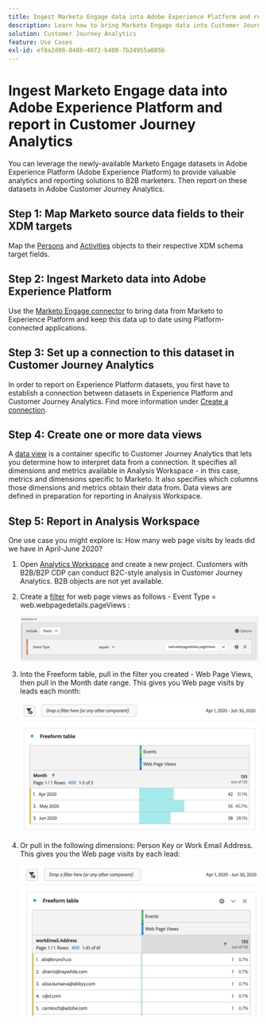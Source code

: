 ```yaml
---
title: Ingest Marketo Engage data into Adobe Experience Platform and report in Customer Journey Analytics
description: Learn how to bring Marketo Engage data into Customer Journey Analytics
solution: Customer Journey Analytics
feature: Use Cases
exl-id: ef8a2d08-848b-4072-b400-7b24955a085b
---
```

# Ingest Marketo Engage data into Adobe Experience Platform and report in Customer Journey Analytics

You can leverage the newly-available Marketo Engage datasets in Adobe Experience Platform (Adobe Experience Platform) to provide valuable analytics and reporting solutions to B2B marketers. Then report on these datasets in Adobe Customer Journey Analytics.

## Step 1: Map Marketo source data fields to their XDM targets

Map the [Persons](https://experienceleague.adobe.com/docs/experience-platform/sources/connectors/adobe-applications/mapping/marketo.html?lang=en#persons) and [Activities](https://experienceleague.adobe.com/docs/experience-platform/sources/connectors/adobe-applications/mapping/marketo.html?lang=en#activities) objects to their respective XDM schema target fields.

## Step 2: Ingest Marketo data into Adobe Experience Platform

Use the [Marketo Engage connector](https://experienceleague.adobe.com/docs/experience-platform/sources/connectors/adobe-applications/marketo/marketo.html?lang=en) to bring data from Marketo to Experience Platform and keep this data up to date using Platform-connected applications.

## Step 3: Set up a connection to this dataset in Customer Journey Analytics

In order to report on Experience Platform datasets, you first have to establish a connection between datasets in Experience Platform and Customer Journey Analytics. Find more information under [Create a connection](https://experienceleague.adobe.com/docs/analytics-platform/using/cja-connections/create-connection.html?lang=en).

## Step 4: Create one or more data views

A [data view](/help/data-views/data-views.md) is a container specific to Customer Journey Analytics that lets you determine how to interpret data from a connection. It specifies all dimensions and metrics available in Analysis Workspace - in this case, metrics and dimensions specific to Marketo. It also specifies which columns those dimensions and metrics obtain their data from. Data views are defined in preparation for reporting in Analysis Workspace. 

## Step 5: Report in Analysis Workspace

One use case you might explore is: How many web page visits by leads did we have in April-June 2020?

1. Open [Analytics Workspace](/help/analysis-workspace/home.md) and create a new project. 
   Customers with B2B/B2P CDP can conduct B2C-style analysis in Customer Journey Analytics. B2B objects are not yet available.

1. Create a [filter](/help/components/filters/create-filters.md) for web page views as follows - Event Type = web.webpagedetails.pageViews : 

   ![](../assets/marketo-filter.png)

1. Into the Freeform table, pull in the filter you created - Web Page Views, then pull in the Month date range. This gives you Web page visits by leads each month:

   ![](../assets/marketo-freeform.png)

1. Or pull in the following dimensions: Person Key or Work Email Address. This gives you the Web page visits by each lead:

   ![](../assets/marketo-freeform2.png)
